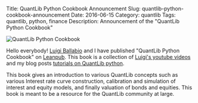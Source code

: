 Title: QuantLib Python Cookbook Announcement
Slug: quantlib-python-cookbook-announcement
Date: 2016-06-15
Category: quantlib
Tags: quantlib, python, finance
Description: Announcement of the "QuantLib Python Cookbook"

<div class="center_img">
<img alt="QuantLib Python Cookbook" src="https://s3.amazonaws.com/titlepages.leanpub.com/quantlibpythoncookbook/hero?1465967986" title= "QuantLib Python Cookbook">
</div>

Hello everybody! [Luigi Ballabio](http://www.implementingquantlib.com/) and I have published "QuantLib Python Cookbook" 
on [Leanpub](https://leanpub.com/quantlibpythoncookbook). This book is a collection of 
[Luigi's youtube videos](https://www.youtube.com/playlist?list=PLu_PrO8j6XAvOAlZND9WUPwTHY_GYhJVr) and 
my blog posts [tutorials on QuantLib python](http://gouthamanbalaraman.com/blog/quantlib-python-tutorials-with-examples.html).

This book gives an introduction to various QuantLib concepts such as various Interest rate curve construction, calibration and
simulation of interest and equity models, and finally valuation of bonds and equities. This book is meant to be a resource for the 
QuantLib community at large.



